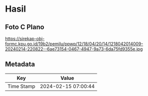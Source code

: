 # Hasil

## Foto C Plano

https://sirekap-obj-formc.kpu.go.id/19b2/pemilu/ppwp/12/18/04/20/14/1218042014009-20240214-220822--6ae73154-0467-4947-9a73-6da75fd9355e.jpg


## Metadata

| Key        | Value               |
| ---------- | ------------------- |
| Time Stamp | 2024-02-15 07:00:44 |



